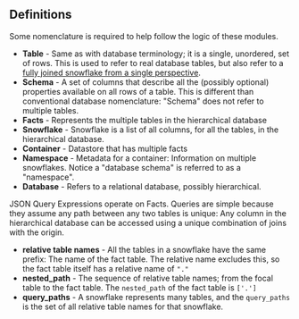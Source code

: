 
## Definitions

Some nomenclature is required to help follow the logic of these modules.

* **Table** - Same as with database terminology; it is a single, unordered, set of rows.  This is used to refer to real database tables, but also refer to a [fully joined snowflake from a single perspective](../docs/Perspective.md). 
* **Schema** - A set of columns that describe all the (possibly optional) properties available on all rows of a table. This is different than conventional database nomenclature: "Schema" does not refer to multiple tables.  
* **Facts** - Represents the multiple tables in the hierarchical database
* **Snowflake** - Snowflake is a list of all columns, for all the tables, in the hierarchical database.
* **Container** - Datastore that has multiple facts
* **Namespace** - Metadata for a container: Information on multiple snowflakes. Notice a "database schema" is referred to as a "namespace".
* **Database** - Refers to a relational database, possibly hierarchical.

JSON Query Expressions operate on Facts. Queries are simple because they assume any path between any two tables is unique: Any column in the hierarchical database can be accessed using a unique combination of joins with the origin.


* **relative table names** - All the tables in a snowflake have the same prefix: The name of the fact table. The relative name excludes this, so the fact table itself has a relative name of `"."`   
* **nested_path** - The sequence of relative table names; from the focal table to the fact table. The `nested_path` of the fact table is `['.']`
* **query_paths** - A snowflake represents many tables, and the `query_paths` is the set of all relative table names for that snowflake.  